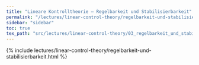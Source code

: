 ```yaml
---
title: "Lineare Kontrolltheorie – Regelbarkeit und Stabilisierbarkeit"
permalink: "/lectures/linear-control-theory/regelbarkeit-und-stabilisierbarkeit.html"
sidebar: "sidebar"
toc: true
tex_path: "src/lectures/linear-control-theory/03_regelbarkeit_und_stabilisierbarkeit.tex"
---
```


{% include lectures/linear-control-theory/regelbarkeit-und-stabilisierbarkeit.html %}